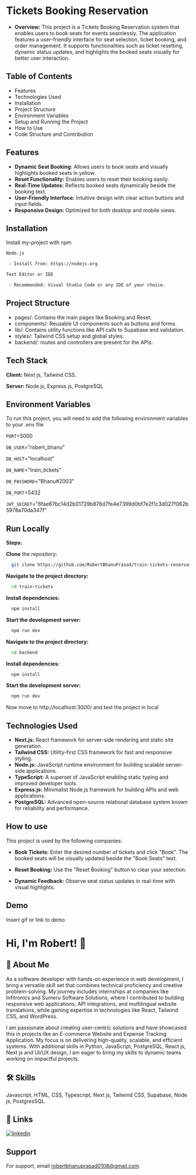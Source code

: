 # Tickets Booking Reservation


- **Overview:**
     This project is a Tickets Booking Reservation system that enables users to book seats for events seamlessly. The application features a user-friendly interface for seat selection, ticket booking, and order management. It supports functionalities such as ticket resetting, dynamic status updates, and highlights the booked seats visually for better user interaction.

## Table of Contents
    
 - Features
 - Technologies Used
 - Installation
 - Project Structure
 - Environment Variables
 - Setup and Running the Project
 - How to Use
 - Code Structure and Contribution
   
## Features

- **Dynamic Seat Booking**: Allows users to book seats and visually highlights booked seats in yellow.
- **Reset Functionality:** Enables users to reset their booking easily.
- **Real-Time Updates:** Reflects booked seats dynamically beside the booking text.
- **User-Friendly Interface:** Intuitive design with clear action buttons and input fields.
- **Responsive Design:** Optimized for both desktop and mobile views.

## Installation

Install my-project with npm

```bash
Node.js

 - Install from: https://nodejs.org

Text Editor or IDE

 - Recommended: Visual Studio Code or any IDE of your choice.
```


## Project Structure

 - pages/: Contains the main pages like Booking and Reset.
 - components/: Reusable UI components such as buttons and forms.
 - lib/: Contains utility functions like API calls to Supabase and validation.
 - styles/: Tailwind CSS setup and global styles.
 - backend/: routes and controllers are present for the APIs.

## Tech Stack

**Client:**  Next js, Tailwind CSS.

**Server:**  Node js, Express js, PostgreSQL 


## Environment Variables

To run this project, you will need to add the following environment variables to your .env file

`PORT`=5000

`DB_USER`="robert_bhanu"

`DB_HOST`="localhost"

`DB_NAME`="train_tickets"

`DB_PASSWORD`="Bhanu#2003"

`DB_PORT`=5432

`JWT_SECRET`="6fae67bc14d2b01729b876d7fe4e7399d0bf7e2f1c3d027f062b5978a70da347f"

## Run Locally

**Steps:**

**Clone** the repository:

```bash
  git clone https://github.com/RobertBhanuPrasad/train-tickets-reservation.git
```

**Navigate to the project directory:**

```bash
  cd train-tickets
```

**Install dependencies:**

```bash
  npm install
```

**Start the development server:**

```bash
  npm run dev
```

**Navigate to the project directory:**

```bash
  cd backend
```

**Install dependencies:**

```bash
  npm install
```

**Start the development server:**

```bash
  npm run dev
```


Now move to http://localhost:3000/ and test the project in local
## Technologies Used

- **Next.js:** React framework for server-side rendering and static site generation.
- **Tailwind CSS:** Utility-first CSS framework for fast and responsive styling.
- **Node.js:** JavaScript runtime environment for building scalable server-side applications.
- **TypeScript:** A superset of JavaScript enabling static typing and improved developer tools.
- **Express.js:** Minimalist Node.js framework for building APIs and web applications.
- **PostgreSQL:** Advanced open-source relational database system known for reliability and performance.
## How to use

This project is used by the following companies:

- **Book Tickets:** Enter the desired number of tickets and click "Book". The booked seats will be visually updated beside the "Book Seats" text.

- **Reset Booking:** Use the "Reset Booking" button to clear your selection.

- **Dynamic Feedback:** Observe seat status updates in real-time with visual highlights.
## Demo

Insert gif or link to demo


# Hi, I'm Robert! 👋


## 🚀 About Me
As a software developer with hands-on experience in web development, I bring a versatile skill set that combines technical proficiency and creative problem-solving. My journey includes internships at companies like Infitronics and Sumeru Software Solutions, where I contributed to building responsive web applications, API integrations, and multilingual website translations, while gaining expertise in technologies like React, Tailwind CSS, and WordPress.

I am passionate about creating user-centric solutions and have showcased this in projects like an E-commerce Website and Expense Tracking Application. My focus is on delivering high-quality, scalable, and efficient systems. With additional skills in Python, JavaScript, PostgreSQL, React js, Next js and UI/UX design, I am eager to bring my skills to dynamic teams working on impactful projects.


## 🛠 Skills
Javascript, HTML, CSS, Typescript, Next js, Tailwind CSS, Supabase, Node js, PostgresSQL.


## 🔗 Links
[![linkedin](https://img.shields.io/badge/linkedin-0A66C2?style=for-the-badge&logo=linkedin&logoColor=white)](https://www.linkedin.com/in/robert-bhanu-prasad-034454213/)



## Support

For support, email robertbhanuprasad0108@gmail.com.

